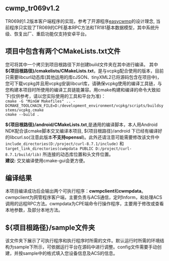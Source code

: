 ## cwmp_tr069v1.2
TR069的1.2版本客户端程序的实现，参考了开源程序[easycwmp](https://easycwmp.org/)的设计理念, 当前程序只实现了TR069的CPE基本RPC方法和TR181基本数据模型，其中系统升级、恢复出厂、重启功能仅支持安卓平台。

## 项目中包含有两个CMakeLists.txt文件
您可将其中一个拷贝到项目根路径下并创建build文件夹在其中进行编译。
其中 **${项目根路径}/cmakelists/CMakeLists.txt**，是与vcpkg配合使用的版本，目前只需要libcurl动态库(其他运用的库cJSON、tinyXML2已将源码包含在项目中)，您可下载vcpkg并且用vcpkg安装libcurl库，请确保vcpkg使用的编译工具链，与您构建本项目时所使用的编译工具链能兼容。用cmake构建和编译的命令大致如下(仅供参考，请以您实际使用的工具和平台为准)：<br>`cmake -G "MinGW Makefiles" .. -DCMAKE_TOOLCHAIN_FILE=D:/development_environment/vcpkg/scripts/buildsystems/vcpkg.cmake`<br>`cmake --build .`

**${项目根路径}/android/CMakeLists.txt**,是通用的编译脚本，本人用Android NDK配合该cmake脚本交叉编译本项目, ${项目根路径}/android 下已经有编译好的libcurl.so(注意此版本**不支持openssl**)。此外还请注意可能需要修改该文件中 `include_directories(D:/project/curl-8.7.1/include)` 和 `target_link_directories(cwmpdata PUBLIC D:/project/curl-8.7.1/build/lib)` 所连接的动态库位置和头文件位置。<br>**建议:** 交叉编译使用cmake-gui会更方便。

## 编译结果
本项目编译成功后会输出两个可执行程序：**cwmpclient**和**cwmpdata**。cwmpclient为网管程序客户端，主要负责与ACS通信，定时Inform，和处理ACS调用的远程RPC方法。cwmpdata为CPE端命令行操作程序，主要用于修改或查看本地参数，及部分本地方法。

## ${项目根路径}/sample文件夹
该文件夹下展示了可执行程序和执行程序时所需的文件。默认运行时所需的环境结构为sample下所示，可依据运行平台在源码中进行调整。config文件需要手动创建，并按sample中的格式填入您设备信息及ACS的信息。